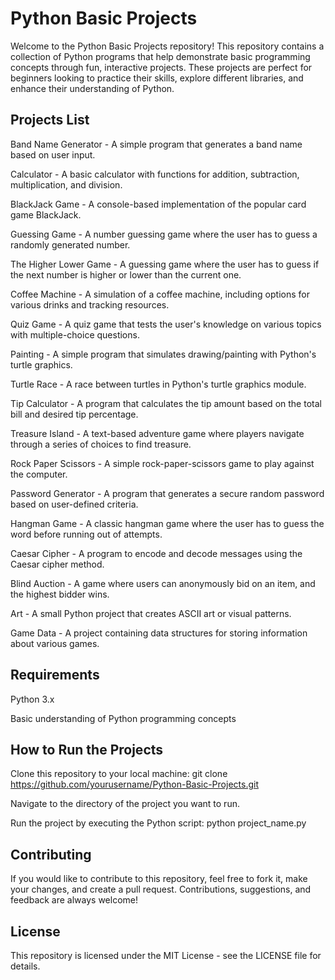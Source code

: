 # Python Basic Projects
Welcome to the Python Basic Projects repository! This repository contains a collection of Python programs that help demonstrate basic programming concepts through fun, interactive projects. These projects are perfect for beginners looking to practice their skills, explore different libraries, and enhance their understanding of Python.

## Projects List
Band Name Generator - A simple program that generates a band name based on user input.

Calculator - A basic calculator with functions for addition, subtraction, multiplication, and division.

BlackJack Game - A console-based implementation of the popular card game BlackJack.

Guessing Game - A number guessing game where the user has to guess a randomly generated number.

The Higher Lower Game - A guessing game where the user has to guess if the next number is higher or lower than the current one.

Coffee Machine - A simulation of a coffee machine, including options for various drinks and tracking resources.

Quiz Game - A quiz game that tests the user's knowledge on various topics with multiple-choice questions.

Painting - A simple program that simulates drawing/painting with Python's turtle graphics.

Turtle Race - A race between turtles in Python's turtle graphics module.

Tip Calculator - A program that calculates the tip amount based on the total bill and desired tip percentage.

Treasure Island - A text-based adventure game where players navigate through a series of choices to find treasure.

Rock Paper Scissors - A simple rock-paper-scissors game to play against the computer.

Password Generator - A program that generates a secure random password based on user-defined criteria.

Hangman Game - A classic hangman game where the user has to guess the word before running out of attempts.

Caesar Cipher - A program to encode and decode messages using the Caesar cipher method.

Blind Auction - A game where users can anonymously bid on an item, and the highest bidder wins.

Art - A small Python project that creates ASCII art or visual patterns.

Game Data - A project containing data structures for storing information about various games.

## Requirements
Python 3.x

Basic understanding of Python programming concepts

## How to Run the Projects
Clone this repository to your local machine:
git clone https://github.com/yourusername/Python-Basic-Projects.git

Navigate to the directory of the project you want to run.

Run the project by executing the Python script:
python project_name.py

## Contributing
If you would like to contribute to this repository, feel free to fork it, make your changes, and create a pull request. Contributions, suggestions, and feedback are always welcome!

## License
This repository is licensed under the MIT License - see the LICENSE file for details.
